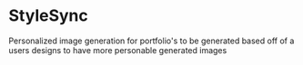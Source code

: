 # StyleSync
Personalized image generation for portfolio's to be generated based off of a users designs to have more personable generated images
